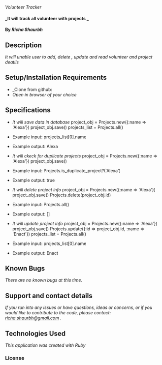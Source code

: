 _Volunteer Tracker_

#### _It will track all volunteer with projects _

#### By _**Richa Shaurbh**_

## Description

_It will unable user to add, delete , update and read volunteer and project deatils_

## Setup/Installation Requirements

* _Clone from github:
* _Open in browser of your choice_

## Specifications

* _It will save data in database_
    project_obj = Projects.new({:name => 'Alexa'})
    project_obj.save()
    projects_list = Projects.all()
* Example input: projects_list[0].name
* Example output: Alexa

* _It will ckeck for duplicate projects_
    project_obj = Projects.new({:name => 'Alexa'})
    project_obj.save()
* Example input: Projects.is_duplicate_project?('Alexa')
* Example output: true

* _It will delete project info_
    project_obj = Projects.new({:name => 'Alexa'})
    project_obj.save()
    Projects.delete(project_obj.id)
* Example input: Projects.all()
* Example output: []

* _It will update project info_
    project_obj = Projects.new({:name => 'Alexa'})
    project_obj.save()
    Projects.update({:id => project_obj.id, :name => 'Enact'})
    projects_list = Projects.all()
* Example input: projects_list[0].name
* Example output: Enact

## Known Bugs

_There are no known bugs at this time._

## Support and contact details

_If you run into any issues or have questions, ideas or concerns, or if you would like to contribute to the code, please contact: richa.shaurbh@gmail.com ._

## Technologies Used

_This application was created with Ruby_

### License
